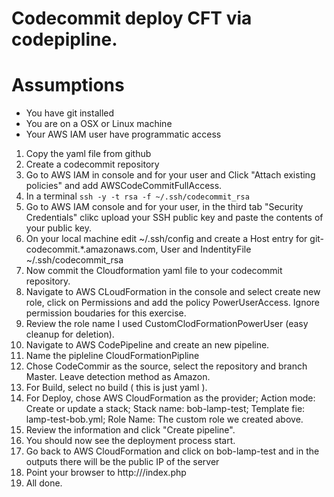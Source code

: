 # Codecommit deploy CFT via codepipline.

# Assumptions
 - You have git installed
 - You are on a OSX or Linux machine
 - Your AWS IAM user have programmatic access

1. Copy the yaml file from github
2. Create a codecommit repository
3. Go to AWS IAM in console and for your user and Click "Attach existing policies" and add AWSCodeCommitFullAccess.
4. In a terminal ``` ssh -y -t rsa -f ~/.ssh/codecommit_rsa ```  
5. Go to AWS IAM console and for your user, in the third tab "Security Credentials" clikc upload your SSH public key and paste the contents of your public key.
6. On your local machine edit ~/.ssh/config  and create a Host entry for git-codecommit.*.amazonaws.com, User <your USER-KEY-ID> and IndentityFile ~/.ssh/codecommit_rsa
7. Now commit the Cloudformation yaml file to your codecommit repository.
8. Navigate to AWS CLoudFormation in the console and select create new role, click on Permissions and add the policy PowerUserAccess. Ignore permission boudaries for this exercise.
9. Review the role name I used CustomClodFormationPowerUser (easy cleanup for deletion).
10. Navigate to AWS CodePipeline and create an new pipeline.
11. Name the pipleline CloudFormationPipline
12. Chose CodeCommir as the source, select the repository and branch Master.  Leave detection method as Amazon.
13. For Build, select no build ( this is just yaml ).
14. For Deploy, chose AWS CloudFormation as the provider; Action mode: Create or update a stack; Stack name: bob-lamp-test; Template fie: lamp-test-bob.yml; Role Name: The custom role we created above.
15. Review the information and click "Create pipeline".
16. You should now see the deployment process start.
17. Go back to AWS CloudFormation and click on bob-lamp-test and in the outputs there will be the public IP of the server
18. Point your browser to http://<public IP>/index.php
19. All done.
